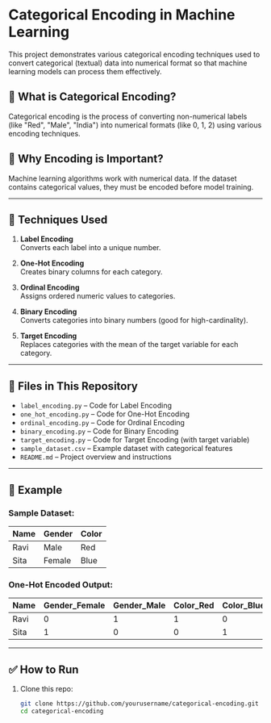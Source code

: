 # Categorical Encoding in Machine Learning

This project demonstrates various categorical encoding techniques used to convert categorical (textual) data into numerical format so that machine learning models can process them effectively.

## 📌 What is Categorical Encoding?

Categorical encoding is the process of converting non-numerical labels (like "Red", "Male", "India") into numerical formats (like 0, 1, 2) using various encoding techniques.

## 🧠 Why Encoding is Important?

Machine learning algorithms work with numerical data. If the dataset contains categorical values, they must be encoded before model training.

---

## 🧰 Techniques Used

1. **Label Encoding**  
   Converts each label into a unique number.
   
2. **One-Hot Encoding**  
   Creates binary columns for each category.
   
3. **Ordinal Encoding**  
   Assigns ordered numeric values to categories.
   
4. **Binary Encoding**  
   Converts categories into binary numbers (good for high-cardinality).
   
5. **Target Encoding**  
   Replaces categories with the mean of the target variable for each category.

---

## 📂 Files in This Repository

- `label_encoding.py` – Code for Label Encoding
- `one_hot_encoding.py` – Code for One-Hot Encoding
- `ordinal_encoding.py` – Code for Ordinal Encoding
- `binary_encoding.py` – Code for Binary Encoding
- `target_encoding.py` – Code for Target Encoding (with target variable)
- `sample_dataset.csv` – Example dataset with categorical features
- `README.md` – Project overview and instructions

---

## 🧪 Example

### Sample Dataset:

| Name  | Gender | Color |
|-------|--------|--------|
| Ravi  | Male   | Red    |
| Sita  | Female | Blue   |

### One-Hot Encoded Output:

| Name  | Gender_Female | Gender_Male | Color_Red | Color_Blue |
|-------|---------------|-------------|-----------|------------|
| Ravi  | 0             | 1           | 1         | 0          |
| Sita  | 1             | 0           | 0         | 1          |

---

## ✅ How to Run

1. Clone this repo:
   ```bash
   git clone https://github.com/yourusername/categorical-encoding.git
   cd categorical-encoding
